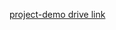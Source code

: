 [project-demo drive link](https://drive.google.com/file/d/1Qdq_XsgoCJ0NyWvffK5iqww7MPnwEfPj/view?usp=drive_link)
